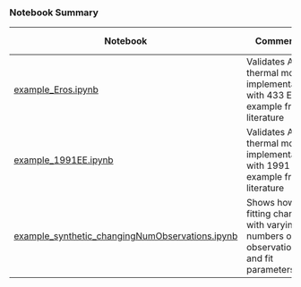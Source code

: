 ### Notebook Summary
| Notebook | Comments | Figure(s) in Paper |
|---|---|---|
|[example_Eros.ipynb](https://github.com/moeyensj/atm/blob/master/notebooks/validation/example_Eros.ipynb)| Validates ATM thermal model implementation with 433 Eros example from literature | [Fig 5](https://github.com/moeyensj/atm/blob/master/notebooks/plots/validation_Eros.png) |
|[example_1991EE.ipynb](https://github.com/moeyensj/atm/blob/master/notebooks/validation/example_1991EE.ipynb)| Validates ATM thermal model implementation with 1991 EE example from literature | [Fig 6](https://github.com/moeyensj/atm/blob/master/notebooks/plots/validation_1991EE.png) |
|[example_synthetic_changingNumObservations.ipynb](https://github.com/moeyensj/atm/blob/master/notebooks/validation/example_synthetic_changingNumObservations.ipynb)| Shows how fitting changes with varying numbers of observations and fit parameters | [Fig 1](https://github.com/moeyensj/atm/blob/master/notebooks/plots/validation_synthetic_1obs_2param_SEDs.png), [Fig 2](https://github.com/moeyensj/atm/blob/master/notebooks/plots/validation_synthetic_1obs_2param_NEATM_corner.png), [Fig 3](https://github.com/moeyensj/atm/blob/master/notebooks/plots/validation_synthetic_1obs_3param_NEATM_corner.png), [Fig 4](https://github.com/moeyensj/atm/blob/master/notebooks/plots/validation_synthetic_25obs_3param_NEATM_corner.png) | |